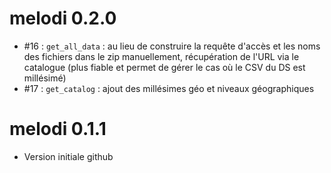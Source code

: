 # melodi 0.2.0
- #16 : `get_all_data` : au lieu de construire la requête d'accès et les noms des fichiers dans le zip manuellement, récupération de l'URL via le catalogue (plus fiable et permet de gérer le cas où le CSV du DS est millésimé)
- #17 : `get_catalog` : ajout des millésimes géo et niveaux géographiques

# melodi 0.1.1
- Version initiale github
